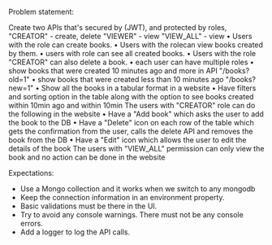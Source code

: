 Problem statement:

Create two APls that's secured by (JWT), and protected by roles,
"CREATOR" - create, delete
"VIEWER" - view
"VIEW_ALL" - view
• Users with the role can create books.
• Users with the rolecan view books created by them.
• users with role can see all created books.
• Users with the role "CREATOR" can also delete a book.
• each user can have multiple roles
• show books that were created 10 minutes ago and more in API "/books?old=1"
• show books that were created less than 10 minutes ago "/books?new=1"
• Show all the books in a tabular format in a website
• Have filters and sorting option in the table along with the option to see books created within 10min ago and within 10min
The users with "CREATOR" role can do the following in the website
• Have a "Add book" which asks the user to add the book to the DB
• Have a "Delete" icon on each row of the table which gets the confirmation from the user, calls the delete API and removes the book from the DB
• Have a "Edit" icon which allows the user to edit the details of the book
The users with "VIEW_ALL" permission can only view the book and no action can be done in the website

Expectations:

- Use a Mongo collection and it works when we switch to any mongodb
- Keep the connection information in an environment property.
- Basic validations must be there in the Ul.
- Try to avoid any console warnings. There must not be any console errors.
- Add a logger to log the API calls.
